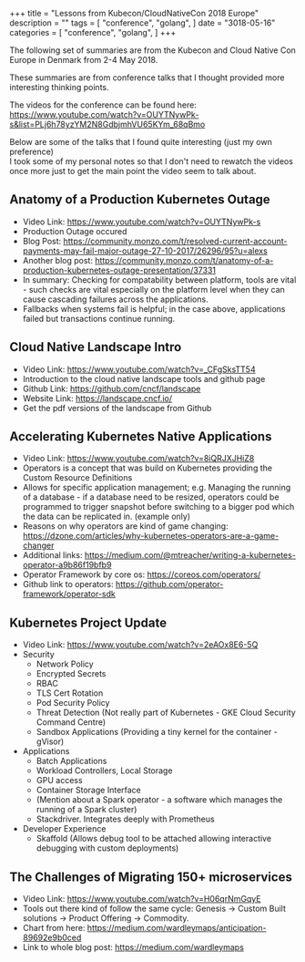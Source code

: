 +++
title = "Lessons from Kubecon/CloudNativeCon 2018 Europe"
description = ""
tags = [
    "conference",
    "golang",
]
date = "3018-05-16"
categories = [
    "conference",
    "golang",
]
+++

The following set of summaries are from the Kubecon and Cloud Native Con Europe in Denmark from 2-4 May 2018. 

These summaries are from conference talks that I thought provided more interesting thinking points.

The videos for the conference can be found here:  
https://www.youtube.com/watch?v=OUYTNywPk-s&list=PLj6h78yzYM2N8GdbjmhVU65KYm_68qBmo  

Below are some of the talks that I found quite interesting (just my own preference)  
I took some of my personal notes so that I don't need to rewatch the videos once more just to get the main point the video seem to talk about.

## Anatomy of a Production Kubernetes Outage

- Video Link: https://www.youtube.com/watch?v=OUYTNywPk-s
- Production Outage occured
- Blog Post: https://community.monzo.com/t/resolved-current-account-payments-may-fail-major-outage-27-10-2017/26296/95?u=alexs
- Another blog post: https://community.monzo.com/t/anatomy-of-a-production-kubernetes-outage-presentation/37331
- In summary: Checking for compatability between platform, tools are vital - such checks are vital especially on the platform level when they can cause cascading failures across the applications.
- Fallbacks when systems fail is helpful; in the case above, applications failed but transactions continue running.

## Cloud Native Landscape Intro 

- Video Link: https://www.youtube.com/watch?v=_CFgSksTT54
- Introduction to the cloud native landscape tools and github page
- Github Link: https://github.com/cncf/landscape
- Website Link: https://landscape.cncf.io/
- Get the pdf versions of the landscape from Github

## Accelerating Kubernetes Native Applications

- Video Link: https://www.youtube.com/watch?v=8iQRJXJHiZ8
- Operators is a concept that was build on Kubernetes providing the Custom Resource Definitions
- Allows for specific application management; e.g. Managing the running of a database - if a database need to be resized, operators could be programmed to trigger snapshot before switching to a bigger pod which the data can be replicated in. (example only)
- Reasons on why operators are kind of game changing: https://dzone.com/articles/why-kubernetes-operators-are-a-game-changer
- Additional links: https://medium.com/@mtreacher/writing-a-kubernetes-operator-a9b86f19bfb9
- Operator Framework by core os: https://coreos.com/operators/
- Github link to operators: https://github.com/operator-framework/operator-sdk

## Kubernetes Project Update

- Video Link: https://www.youtube.com/watch?v=2eAOx8E6-5Q
- Security
    - Network Policy
    - Encrypted Secrets
    - RBAC
    - TLS Cert Rotation
    - Pod Security Policy
    - Threat Detection (Not really part of Kubernetes - GKE Cloud Security Command Centre)
    - Sandbox Applications (Providing a tiny kernel for the container - gVisor)
- Applications
    - Batch Applications
    - Workload Controllers, Local Storage
    - GPU access
    - Container Storage Interface
    - (Mention about a Spark operator - a software which manages the running of a Spark cluster)
    - Stackdriver. Integrates deeply with Prometheus
- Developer Experience
    - Skaffold (Allows debug tool to be attached allowing interactive debugging with custom deployments)

## The Challenges of Migrating 150+ microservices

- Video Link: https://www.youtube.com/watch?v=H06qrNmGqyE
- Tools out there kind of follow the same cycle: Genesis -> Custom Built solutions -> Product Offering -> Commodity.
- Chart from here: https://medium.com/wardleymaps/anticipation-89692e9b0ced
- Link to whole blog post: https://medium.com/wardleymaps